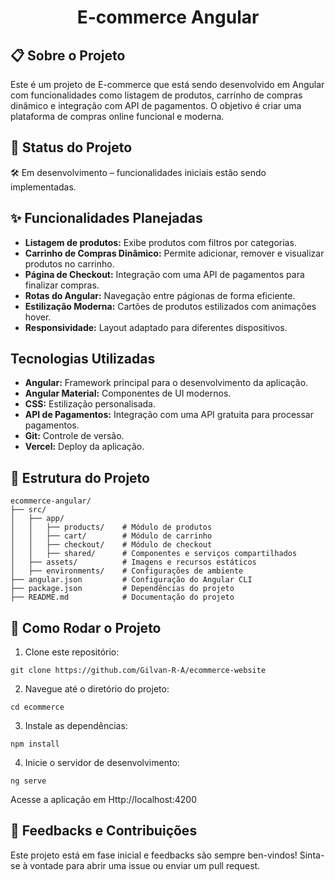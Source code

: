 <h1 align="center">
    E-commerce Angular
</h1>   

## 📋 Sobre o Projeto

Este é um projeto de E-commerce que está sendo desenvolvido em Angular com funcionalidades como listagem de produtos, carrinho de compras dinâmico e integração com API de pagamentos. O objetivo é criar uma plataforma de compras online funcional e moderna.


## 🚧 Status do Projeto

🛠️ Em desenvolvimento – funcionalidades iniciais estão sendo implementadas.


## ✨ Funcionalidades Planejadas  

- **Listagem de produtos:** Exibe produtos com filtros por categorias.   
- **Carrinho de Compras Dinâmico:** Permite adicionar, remover e visualizar produtos no carrinho.   
- **Página de Checkout:** Integração com uma API de pagamentos para finalizar compras.   
- **Rotas do Angular:** Navegação entre págionas de forma eficiente.   
- **Estilização Moderna:** Cartões de produtos estilizados com animações hover.   
- **Responsividade:** Layout adaptado para diferentes dispositivos.   

## Tecnologias Utilizadas   

- **Angular:** Framework principal para o desenvolvimento da aplicação.   
- **Angular Material:** Componentes de UI modernos.   
- **CSS:** Estilização personalisada.   
- **API de Pagamentos:** Integração com uma API gratuita para processar pagamentos.   
- **Git:** Controle de versão.   
- **Vercel:** Deploy da aplicação.


## 📁 Estrutura do Projeto   

```   
ecommerce-angular/
├── src/
│   ├── app/
│   │   ├── products/    # Módulo de produtos
│   │   ├── cart/        # Módulo de carrinho
│   │   ├── checkout/    # Módulo de checkout
│   │   ├── shared/      # Componentes e serviços compartilhados
│   ├── assets/          # Imagens e recursos estáticos
│   ├── environments/    # Configurações de ambiente
├── angular.json         # Configuração do Angular CLI
├── package.json         # Dependências do projeto
├── README.md            # Documentação do projeto
```   


## 🚀 Como Rodar o Projeto   

1. Clone este repositório:   

```   
git clone https://github.com/Gilvan-R-A/ecommerce-website
```   

2. Navegue até o diretório do projeto:   

```   
cd ecommerce
```   

3. Instale as dependências:   

```   
npm install
```   

4. Inicie o servidor de desenvolvimento:   

```   
ng serve
```   

Acesse a aplicação em Http://localhost:4200   


## 📮 Feedbacks e Contribuições   

Este projeto está em fase inicial e feedbacks são sempre ben-vindos! Sinta-se à vontade para abrir uma issue ou enviar um pull request.


